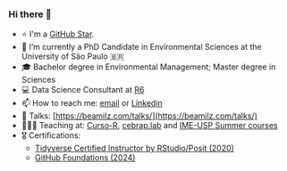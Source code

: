 ### Hi there 👋

- ⭐ I'm a [GitHub Star](https://stars.github.com/profiles/beatrizmilz/).
- 🌱 I’m currently a PhD Candidate in Environmental Sciences at the University of São Paulo 🇧🇷
- 🎓 Bachelor degree in Environmental Management; Master degree in Sciences
- 💻 Data Science Consultant at [R6](https://curso-r.com/)
- 📫 How to reach me: [email](mailto:milz.bea@gmail.com) or [Linkedin](https://www.linkedin.com/in/beatrizmilz/)
- 📔 Talks: [https://beamilz.com/talks/](https://beamilz.com/talks/)
- 👩🏼‍🏫 Teaching at: [Curso-R](https://curso-r.com/), [cebrap.lab](https://cebrap.org.br/cebrap-lab/) and [IME-USP Summer courses](https://www.ime.usp.br/verao/index.php)
- 🎖️ Certifications:
   - [Tidyverse Certified Instructor by RStudio/Posit (2020)](https://education.rstudio.com/trainers/people/milz+beatriz/)
   - [GitHub Foundations (2024)](https://www.credly.com/badges/5a261c3e-265c-41f2-9b22-6bbe3370b105)
